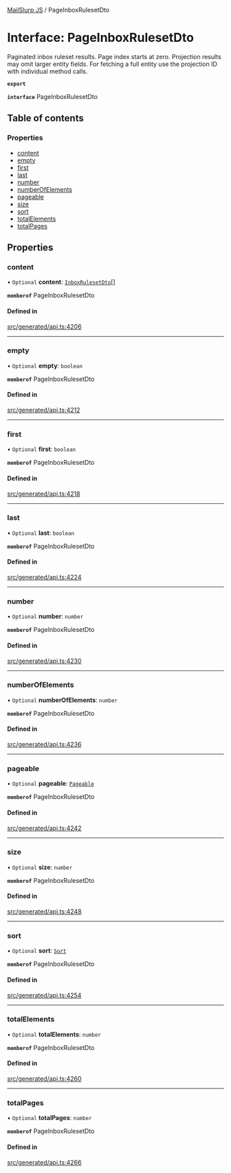 [MailSlurp JS](../README.md) / PageInboxRulesetDto

# Interface: PageInboxRulesetDto

Paginated inbox ruleset results. Page index starts at zero. Projection results may omit larger entity fields. For fetching a full entity use the projection ID with individual method calls.

**`export`**

**`interface`** PageInboxRulesetDto

## Table of contents

### Properties

- [content](PageInboxRulesetDto.md#content)
- [empty](PageInboxRulesetDto.md#empty)
- [first](PageInboxRulesetDto.md#first)
- [last](PageInboxRulesetDto.md#last)
- [number](PageInboxRulesetDto.md#number)
- [numberOfElements](PageInboxRulesetDto.md#numberofelements)
- [pageable](PageInboxRulesetDto.md#pageable)
- [size](PageInboxRulesetDto.md#size)
- [sort](PageInboxRulesetDto.md#sort)
- [totalElements](PageInboxRulesetDto.md#totalelements)
- [totalPages](PageInboxRulesetDto.md#totalpages)

## Properties

### content

• `Optional` **content**: [`InboxRulesetDto`](InboxRulesetDto.md)[]

**`memberof`** PageInboxRulesetDto

#### Defined in

[src/generated/api.ts:4206](https://github.com/mailslurp/mailslurp-client/blob/004c609/src/generated/api.ts#L4206)

___

### empty

• `Optional` **empty**: `boolean`

**`memberof`** PageInboxRulesetDto

#### Defined in

[src/generated/api.ts:4212](https://github.com/mailslurp/mailslurp-client/blob/004c609/src/generated/api.ts#L4212)

___

### first

• `Optional` **first**: `boolean`

**`memberof`** PageInboxRulesetDto

#### Defined in

[src/generated/api.ts:4218](https://github.com/mailslurp/mailslurp-client/blob/004c609/src/generated/api.ts#L4218)

___

### last

• `Optional` **last**: `boolean`

**`memberof`** PageInboxRulesetDto

#### Defined in

[src/generated/api.ts:4224](https://github.com/mailslurp/mailslurp-client/blob/004c609/src/generated/api.ts#L4224)

___

### number

• `Optional` **number**: `number`

**`memberof`** PageInboxRulesetDto

#### Defined in

[src/generated/api.ts:4230](https://github.com/mailslurp/mailslurp-client/blob/004c609/src/generated/api.ts#L4230)

___

### numberOfElements

• `Optional` **numberOfElements**: `number`

**`memberof`** PageInboxRulesetDto

#### Defined in

[src/generated/api.ts:4236](https://github.com/mailslurp/mailslurp-client/blob/004c609/src/generated/api.ts#L4236)

___

### pageable

• `Optional` **pageable**: [`Pageable`](Pageable.md)

**`memberof`** PageInboxRulesetDto

#### Defined in

[src/generated/api.ts:4242](https://github.com/mailslurp/mailslurp-client/blob/004c609/src/generated/api.ts#L4242)

___

### size

• `Optional` **size**: `number`

**`memberof`** PageInboxRulesetDto

#### Defined in

[src/generated/api.ts:4248](https://github.com/mailslurp/mailslurp-client/blob/004c609/src/generated/api.ts#L4248)

___

### sort

• `Optional` **sort**: [`Sort`](Sort.md)

**`memberof`** PageInboxRulesetDto

#### Defined in

[src/generated/api.ts:4254](https://github.com/mailslurp/mailslurp-client/blob/004c609/src/generated/api.ts#L4254)

___

### totalElements

• `Optional` **totalElements**: `number`

**`memberof`** PageInboxRulesetDto

#### Defined in

[src/generated/api.ts:4260](https://github.com/mailslurp/mailslurp-client/blob/004c609/src/generated/api.ts#L4260)

___

### totalPages

• `Optional` **totalPages**: `number`

**`memberof`** PageInboxRulesetDto

#### Defined in

[src/generated/api.ts:4266](https://github.com/mailslurp/mailslurp-client/blob/004c609/src/generated/api.ts#L4266)
